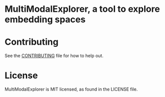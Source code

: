 # MultiModalExplorer, a tool to explore embedding spaces

# Contributing

See the [CONTRIBUTING](CONTRIBUTING.md) file for how to help out.

# License
MultiModalExplorer is MIT licensed, as found in the LICENSE file.
